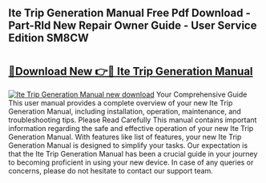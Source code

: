 ## Ite Trip Generation Manual Free Pdf Download - Part-Rld New Repair Owner Guide - User Service Edition SM8CW

# <h2><a href="http://bc60620.oget.top/?id=Ite+Trip+Generation+Manual">🔗Download New 👉🔴 Ite Trip Generation Manual</a></h2>

[![Ite Trip Generation Manual new download](https://i.imgur.com/5g1atiW.png)](http://bc60620.oget.top/?id=Ite+Trip+Generation+Manual)
Your Comprehensive Guide This user manual provides a complete overview of your new Ite Trip Generation Manual, including installation, operation, maintenance, and troubleshooting tips. Please Read Carefully This manual contains important information regarding the safe and effective operation of your new Ite Trip Generation Manual. With features like list of features, your new Ite Trip Generation Manual is designed to simplify your tasks. Our expectation is that the Ite Trip Generation Manual has been a crucial guide in your journey to becoming proficient in using your new device. In case of any queries or concerns, please do not hesitate to contact our support team.
